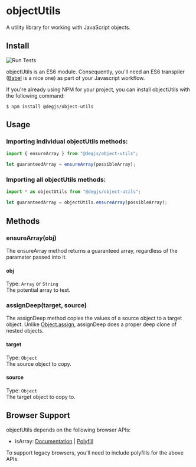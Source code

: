 # objectUtils
A utility library for working with JavaScript objects.

## Install
![Run Tests](https://github.com/DEGJS/objectUtils/workflows/Run%20Tests/badge.svg)

objectUtils is an ES6 module. Consequently, you'll need an ES6 transpiler ([Babel](https://babeljs.io) is a nice one) as part of your Javascript workflow.

If you're already using NPM for your project, you can install objectUtils with the following command:

```
$ npm install @degjs/object-utils
```

## Usage

### Importing individual objectUtils methods:
```js
import { ensureArray } from "@degjs/object-utils";

let guaranteedArray = ensureArray(possibleArray);
```

### Importing all objectUtils methods:
```js
import * as objectUtils from "@degjs/object-utils";

let guaranteedArray = objectUtils.ensureArray(possibleArray);
```

## Methods

### ensureArray(obj)
The ensureArray method returns a guaranteed array, regardless of the paramater passed into it.

#### obj
Type: `Array` or `String`  
The potential array to test.

### assignDeep(target, source)
The assignDeep method copies the values of a source object to a target object. Unlike [Object.assign](https://developer.mozilla.org/en-US/docs/Web/JavaScript/Reference/Global_Objects/Object/assign), assignDeep does a proper deep clone of nested objects.

#### target
Type: `Object`  
The source object to copy.

#### source
Type: `Object`  
The target object to copy to.


## Browser Support

objectUtils depends on the following browser APIs:
+ isArray: [Documentation](https://developer.mozilla.org/en-US/docs/Web/JavaScript/Reference/Global_Objects/Array/isArray) | [Polyfill](https://developer.mozilla.org/en-US/docs/Web/JavaScript/Reference/Global_Objects/Array/isArray#Polyfill)

To support legacy browsers, you'll need to include polyfills for the above APIs.